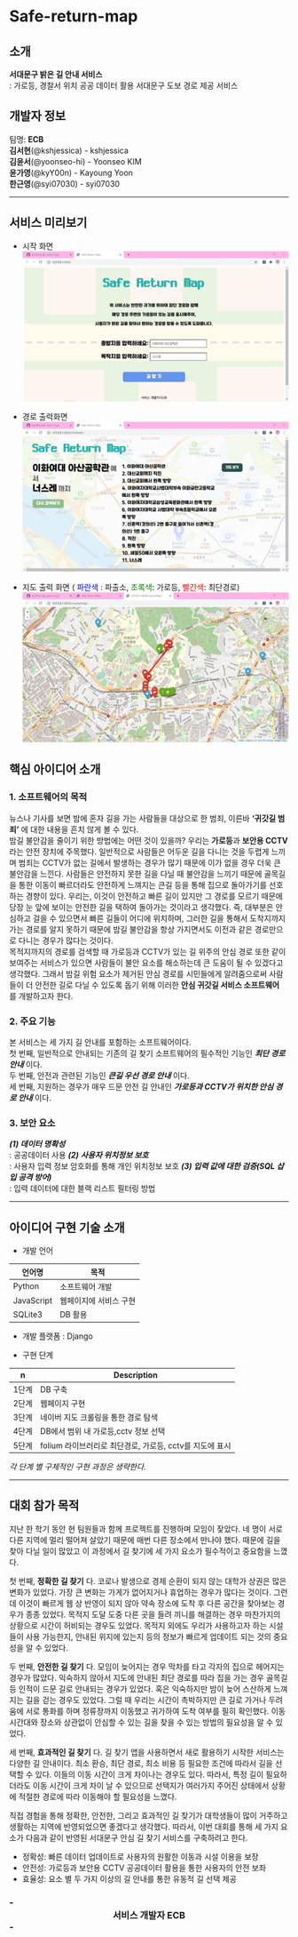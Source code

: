 # Safe-return-map

## 소개
**서대문구 밝은 길 안내 서비스**   
: 가로등, 경찰서 위치 공공 데이터 활용 서대문구 도보 경로 제공 서비스   

## 개발자 정보
팀명: **ECB**   
**김서현**(@kshjessica) - kshjessica   
**김윤서**(@yoonseo-hi) - Yoonseo KIM   
**윤가영**(@kyY00n) - Kayoung Yoon    
**한근영**(@syi07030) - syi07030   

-----
## 서비스 미리보기

- 시작 화면
  ![start](./image/startPage.jpg)

- 경로 출력화면
  ![result](./image/resultPage.jpg)

- 지도 출력 화면 ( <span style="color:blue">파란색</span> : 파출소</span>, <span style="color:green">초록색</span>: 가로등, <span style="color:red">빨간색</span>: 최단경로)
  ![map](./image/resultMap.jpg)


## 핵심 아이디어 소개

### 1. 소프트웨어의 목적
뉴스나 기사를 보면 밤에 혼자 길을 가는 사람들을 대상으로 한 범죄, 이른바 **‘귀갓길 범죄’** 에 대한 내용을 흔치 않게 볼 수 있다.  
밤길 불안감을 줄이기 위한 방법에는 어떤 것이 있을까? 우리는 **가로등**과 **보안용 CCTV**라는 안전 장치에 주목했다. 일반적으로 사람들은 어두운 길을 다니는 것을 두렵게 느끼며 범죄는 CCTV가 없는 길에서 발생하는 경우가 많기 때문에 이가 없을 경우 더욱 큰 불안감을 느낀다. 사람들은 안전하지 못한 길을 다닐 때 불안감을 느끼기 때문에 골목길을 통한 이동이 빠르더라도 안전하게 느껴지는 큰길 등을 통해 집으로 돌아가기를 선호하는 경향이 있다. 우리는, 이것이 안전하고 빠른 길이 있지만 그 경로를 모르기 때문에 당장 눈 앞에 보이는 안전한 길을 택하여 돌아가는 것이라고 생각했다. 즉, 대부분은 안심하고 걸을 수 있으면서 빠른 길들이 어디에 위치하며, 그러한 길을 통해서 도착지까지 가는 경로를 알지 못하기 때문에 밤길 불안감을 항상 가지면서도 이전과 같은 경로만으로 다니는 경우가 많다는 것이다.   
목적지까지의 경로를 검색할 때 가로등과 CCTV가 있는 길 위주의 안심 경로 또한 같이 보여주는 서비스가 있으면 사람들이 불안 요소를 해소하는데 큰 도움이 될 수 있겠다고 생각했다. 그래서 밤길 위험 요소가 제거된 안심 경로를 시민들에게 알려줌으로써 사람들이 더 안전한 길로 다닐 수 있도록 돕기 위해 이러한 **안심 귀갓길 서비스 소프트웨어** 를 개발하고자 한다.   

### 2. 주요 기능
본 서비스는 세 가지 길 안내를 포함하는 소프트웨어이다.   
첫 번째, 일반적으로 안내되는 기존의 길 찾기 소프트웨어의 필수적인 기능인 ***최단 경로 안내*** 이다.   
두 번째, 안전과 관련된 기능인 ***큰길 우선 경로 안내*** 이다.   
세 번째, 지원하는 경우가 매우 드문 안전 길 안내인 ***가로등과 CCTV가 위치한 안심 경로 안내*** 이다.   

### 3. 보안 요소
***(1) 데이터 명확성***   
: 공공데이터 사용
***(2) 사용자 위치정보 보호***   
: 사용자 입력 정보 암호화를 통해 개인 위치정보 보호
***(3) 입력 값에 대한 검증(SQL 삽입 공격 방어)***   
: 입력 데이터에 대한 블랙 리스트 필터링 방법

------

## 아이디어 구현 기술 소개

- 개발 언어

언어명 | 목적   
--- | ---   
Python | 소프트웨어 개발   
JavaScript | 웹페이지에 서비스 구현   
SQLite3 | DB 활용   

- 개발 플랫폼 : Django

- 구현 단계   

n | Description  
--- | ---   
1단계 | DB 구축   
2단계 | 웹페이지 구현   
3단계 | 네이버 지도 크롤링을 통한 경로 탐색   
4단계 | DB에서 범위 내 가로등,cctv 정보 선택   
5단계 | folium 라이브러리로 최단경로, 가로등, cctv를 지도에 표시   

*각 단계 별 구체적인 구현 과정은 생략한다.*

------
## 대회 참가 목적

지난 한 학기 동안 현 팀원들과 함께 프로젝트를 진행하며 모임이 잦았다. 네 명이 서로 다른 지역에 멀리 떨어져 살았기 때문에 매번 다른 장소에서 만나야 했다. 때문에 길을 찾아 다닐 일이 많았고 이 과정에서 길 찾기에 세 가지 요소가 필수적이고 중요함을 느꼈다.

첫 번째, **정확한 길 찾기** 다. 코로나 발생으로 경제 순환이 되지 않는 대학가 상권은 많은 변화가 있었다. 가장 큰 변화는 가게가 없어지거나 휴업하는 경우가 많다는 것이다. 그런데 이것이 빠르게 웹 상 반영이 되지 않아 약속 장소에 도착 후 다른 공간을 찾아보는 경우가 종종 있었다. 목적지 도달 도중 다른 곳을 들려 끼니를 해결하는 경우 마찬가지의 상황으로 시간이 허비되는 경우도 있었다. 목적지 외에도 우리가 사용하고자 하는 시설들이 사용 가능한지, 안내된 위지에 있는지 등의 정보가 빠르게 업데이트 되는 것의 중요성을 알 수 있었다.

두 번째, **안전한 길 찾기** 다. 모임이 늦어지는 경우 막차를 타고 각자의 집으로 헤어지는 경우가 많았다. 익숙하지 않아서 지도에 안내된 최단 경로를 따라 집을 가는 경우 골목길 등 인적이 드문 길로 안내되는 경우가 있었다. 혹은 익숙하지만 밤이 늦어 스산하게 느껴지는 길을 걷는 경우도 있었다. 그럴 때 우리는 시간이 촉박하지만 큰 길로 가거나 두려움에 서로 통화를 하며 정류장까지 이동했고 귀가하여 도착 여부를 필히 확인했다. 이동 시간대와 장소와 상관없이 안심할 수 있는 길을 찾을 수 있는 방법의 필요성을 알 수 있었다.

세 번째, **효과적인 길 찾기** 다. 길 찾기 앱을 사용하면서 새로 활용하기 시작한 서비스는 다양한 길 안내이다. 최소 환승, 최단 경로, 최소 비용 등 필요한 조건에 따라서 길을 선택할 수 있다. 이들의 이동 시간이 크게 차이나는 경우도 있다. 따라서, 특정 길이 필요하더라도 이동 시간이 크게 차이 날 수 있으므로 선택지가 여러가지 주어진 상태에서 상황에 적절한 경로에 따라 이동해야 할 필요성을 느꼈다.

직접 경험을 통해 정확한, 안전한, 그리고 효과적인 길 찾기가 대학생들이 많이 거주하고 생활하는 지역에 반영되었으면 좋겠다고 생각했다. 따라서, 이번 대회를 통해 세 가지 요소가 다음과 같이 반영된 서대문구 안심 길 찾기 서비스를 구축하려고 한다.

- 정확성: 빠른 데이터 업데이트로 사용자의 원활한 이동과 시설 이용을 보장
- 안전성: 가로등과 보안용 CCTV 공공데이터 활용을 통한 사용자의 안전 보좌
- 효율성: 요소 별 두 가지 이상의 길 안내를 통한 유동적 길 선택 제공

### -<center> 서비스 개발자 ECB </center> -
